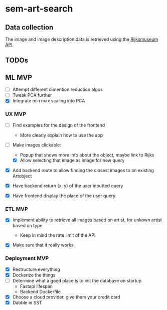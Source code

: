 # sem-art-search

## Data collection

The image and image description data is retrieved using the [Rijksmuseum API](https://data.rijksmuseum.nl/object-metadata/api/#collection-api).

## TODOs

## ML MVP

- [ ] Attempt different dimention reduction algos
- [ ] Tweak PCA further
- [x] Integrate min max scaling into PCA

### UX MVP

- [ ] Find examples for the design of the frontend

  - More clearly explain how to use the app

- [ ] Make images clickable:

  - Popup that shows more info about the object, maybe link to Rijks
  - [x] Allow selecting that image as image for new query

- [x] Add backend route to allow finding the closest images to an existing Artobject

- [x] Have backend return (x, y) of the user inputted query

- [x] Have frontend display the place of the user query.

### ETL MVP

- [x] Implement ability to retrieve all images based on artist, for unkown artist based on type

  - Keep in mind the rate limit of the API

- [x] Make sure that it really works

### Deployment MVP

- [x] Restructure everything
- [x] Dockerize the things
- [ ] Determine what a good place is to init the database on startup
  - Fastapi lifespan
  - Backend Dockerfile
- [x] Choose a cloud provider, give them your credit card
- [x] Dabble in SST
